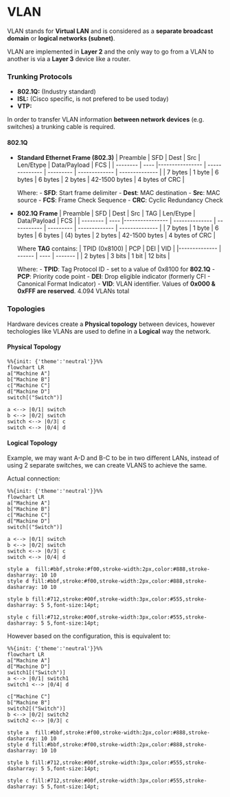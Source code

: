 # VLAN
VLAN stands for **Virtual LAN** and is considered as a **separate broadcast domain** or **logical networks (subnet)**.

VLAN are implemented in **Layer 2** and the only way to go from a VLAN to another is via a **Layer 3** device like a router.

### Trunking Protocols
- **802.1Q:** (Industry standard)
- **ISL:** (Cisco specific, is not prefered to be used today)
- **VTP:** 

In order to transfer VLAN information **between network devices** (e.g. switches) a trunking cable is required.

#### **802.1Q**

- **Standard Ethernet Frame (802.3)**
    | Preamble |  SFD   | Dest            | Src            | Len/Etype | Data/Payload  | FCS            |
    | -------- | ----   |---------------- | -------------- | --------- | ------------- | -------------- |
    | 7 bytes  | 1 byte | 6 bytes         | 6 bytes        | 2 bytes   | 42-1500 bytes | 4 bytes of CRC |

    Where:
        - **SFD**: Start frame delimiter
        - **Dest**: MAC destination
        - **Src**: MAC source
        - **FCS**: Frame Check Sequence
        - **CRC**: Cyclic Redundancy Check

- **802.1Q Frame**
    | Preamble |  SFD   | Dest            | Src            |  TAG        | Len/Etype | Data/Payload  | FCS            |
    | -------- | ----   |---------------- | -------------- | ----------- | --------- | ------------- | -------------- |
    | 7 bytes  | 1 byte | 6 bytes         | 6 bytes        |  (4)  bytes | 2 bytes   | 42-1500 bytes | 4 bytes of CRC |

    Where **TAG** contains:
    | TPID (0x8100) | PCP    | DEI   | VID     |
    |-------------- | ------ | ----  | ------- |
    | 2 bytes       | 3 bits | 1 bit | 12 bits |

    Where:
        - **TPID**: Tag Protocol ID - set to a value of 0x8100 for **802.1Q**
        - **PCP**: Priority code point
        - **DEI**: Drop eligible indicator (formerly CFI - Canonical Format Indicator) 
        - **VID**:  VLAN identifier. Values of **0x000 & 0xFFF are reserved**. 4.094 VLANs total

### Topologies
Hardware devices create a **Physical topology** between devices, however techologies like VLANs are used to define in a **Logical** way the network. 

#### Physical Topology
```mermaid
%%{init: {'theme':'neutral'}}%%
flowchart LR
a["Machine A"]
b["Machine B"]
c["Machine C"]
d["Machine D"]
switch[("Switch")]

a <--> |0/1| switch
b <--> |0/2| switch
switch <--> |0/3| c
switch <--> |0/4| d
```

#### Logical Topology

Example, we may want A-D and B-C to be in two different LANs, instead of using 2 separate switches, we can create VLANS to achieve the same.

Actual connection:

```mermaid
%%{init: {'theme':'neutral'}}%%
flowchart LR
a["Machine A"]
b["Machine B"]
c["Machine C"]
d["Machine D"]
switch[("Switch")]

a <--> |0/1| switch
b <--> |0/2| switch
switch <--> |0/3| c
switch <--> |0/4| d

style a  fill:#bbf,stroke:#f00,stroke-width:2px,color:#888,stroke-dasharray: 10 10
style d fill:#bbf,stroke:#f00,stroke-width:2px,color:#888,stroke-dasharray: 10 10

style b fill:#712,stroke:#00f,stroke-width:3px,color:#555,stroke-dasharray: 5 5,font-size:14pt;

style c fill:#712,stroke:#00f,stroke-width:3px,color:#555,stroke-dasharray: 5 5,font-size:14pt;
```

However based on the configuration, this is equivalent to: 

```mermaid
%%{init: {'theme':'neutral'}}%%
flowchart LR
a["Machine A"]
d["Machine D"]
switch1[("Switch")]
a <--> |0/1| switch1
switch1 <--> |0/4| d

c["Machine C"]
b["Machine B"]
switch2[("Switch")]
b <--> |0/2| switch2
switch2 <--> |0/3| c

style a  fill:#bbf,stroke:#f00,stroke-width:2px,color:#888,stroke-dasharray: 10 10
style d fill:#bbf,stroke:#f00,stroke-width:2px,color:#888,stroke-dasharray: 10 10

style b fill:#712,stroke:#00f,stroke-width:3px,color:#555,stroke-dasharray: 5 5,font-size:14pt;

style c fill:#712,stroke:#00f,stroke-width:3px,color:#555,stroke-dasharray: 5 5,font-size:14pt;
```